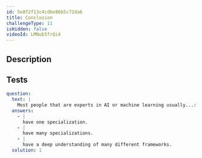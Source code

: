```yaml
---
id: 5e8f2f13c4cdbe86b5c72da6
title: Conclusion
challengeType: 11
isHidden: false
videoId: LMNub5frQi4
---
```


## Description

<section id='description'>
</section>

## Tests

<section id='tests'>

```yml
question:
  text: |
    Most people that are experts in AI or machine learning usually...:
  answers:
    - |
      have one specialization.
    - |
      have many specializations.
    - |
      have a deep understanding of many different frameworks.
  solution: 1
```

</section>

